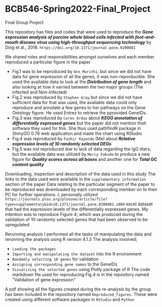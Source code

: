 # BCB546-Spring2022-Final_Project
Final Group Project

This repository has files and codes that were used to reproduce the ***Gene expression analysis of porcine whole blood cells infected with foot-and-mouth disease virus using high-throughput sequencing technology*** by Ding et al., 2018. `https://doi.org/10.1371/journal.pone.0200081`

We shared roles and responsibilities amongst ourselves and each member reproduced a particular figure in the paper
- Fig.1 was to be reproduced by `Ann Murithi`; but since we did not have data for gene expression of all the genes, it was non-reporducible. She used the available data to look at the ***Distribution of gene length*** and also looking at how it varried between the two major groups (The infected and Non-Infected)
- Fig.2 was reproduced by `Stephen Gray` but since we did not have sufficient data for that was used, the available data could only reproduce and annotate a few genes to her pathways on the Gene Ontology figure. He used Entrez to retrieve the pprovided GeneIDs.
- Fig.3 was reproduced by `Ceren Ordas` about ***KEGG annotation of differentially expressed genes*** but the paper did not mention theh software they used for this. She thus used pathfindR package in ShinyGO 0.76 web application and made the chart using RStudio
- Fig.4 was reproduced by `Fazhir Kayondo` (Me) about ***Relative expression levels of 10 randomly selected DEGs***
- Fig.5 was not reproduced due to lack of data regarding the IgG titers, but the available data was utilized by `Mercy Fakude` to produce a new figure for ***Quality scores across all bases*** and another one for ***Total GC content quality***

Downloading, inspection and description of the data used in this study
  The links to the data used were available in the `supplementary information` section of the paper
  Data relating to the particular segment of the paper to be reproduced was downloaded by each corresponding member on to their PC for further operations.
  I, personally utilized `https://journals.plos.org/plosone/article/file?type=supplementary&id=10.1371/journal.pone.0200081.s004` excel dataset that had the expression levels of the differentially expressed genes.
  My intention was to reproduce Figure 4; which was produced during the validation of 10 randomly selected genes that had been observed to be upregulated
  
 Rerunning analysis
  I performed all the tasks of manipulating the data and rerunning the analysis using R version 4.1.3
  The analysis involved; 
  - `Loading the packages`
  - `Importing and manipulating the dataset` into the R environment
  - `Randomly selecting 10 genes` for validation
  - `Assigning corresponding gene names` to the GeneIDs
  - `Visualizing the selected genes` using Plotly package of R 
  The code markdown file used for reproducing Fig.4 is in the repository named "Validation of gene expression"
  
A pdf showing all the figures created during the re-analysis by the group has been included in the repository named `Reproduced_figures`. These were created using different software packages in `RStudio` and `Python`

